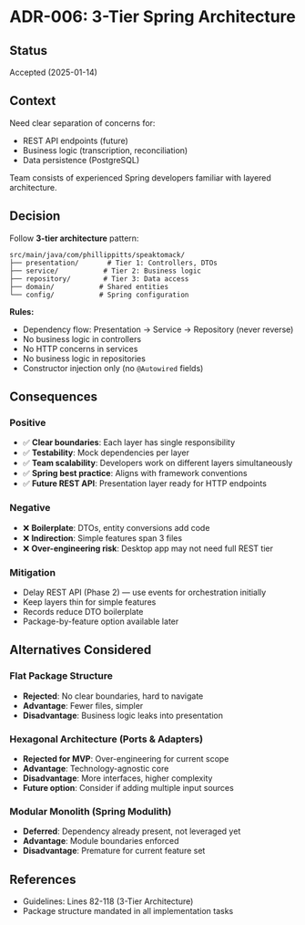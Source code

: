 # ADR-006: 3-Tier Spring Architecture

## Status
Accepted (2025-01-14)

## Context
Need clear separation of concerns for:
- REST API endpoints (future)
- Business logic (transcription, reconciliation)
- Data persistence (PostgreSQL)

Team consists of experienced Spring developers familiar with layered architecture.

## Decision
Follow **3-tier architecture** pattern:

```
src/main/java/com/phillippitts/speaktomack/
├── presentation/       # Tier 1: Controllers, DTOs
├── service/           # Tier 2: Business logic
├── repository/        # Tier 3: Data access
├── domain/           # Shared entities
└── config/           # Spring configuration
```

**Rules:**
- Dependency flow: Presentation → Service → Repository (never reverse)
- No business logic in controllers
- No HTTP concerns in services
- No business logic in repositories
- Constructor injection only (no `@Autowired` fields)

## Consequences

### Positive
- ✅ **Clear boundaries**: Each layer has single responsibility
- ✅ **Testability**: Mock dependencies per layer
- ✅ **Team scalability**: Developers work on different layers simultaneously
- ✅ **Spring best practice**: Aligns with framework conventions
- ✅ **Future REST API**: Presentation layer ready for HTTP endpoints

### Negative
- ❌ **Boilerplate**: DTOs, entity conversions add code
- ❌ **Indirection**: Simple features span 3 files
- ❌ **Over-engineering risk**: Desktop app may not need full REST tier

### Mitigation
- Delay REST API (Phase 2) — use events for orchestration initially
- Keep layers thin for simple features
- Records reduce DTO boilerplate
- Package-by-feature option available later

## Alternatives Considered

### Flat Package Structure
- **Rejected**: No clear boundaries, hard to navigate
- **Advantage**: Fewer files, simpler
- **Disadvantage**: Business logic leaks into presentation

### Hexagonal Architecture (Ports & Adapters)
- **Rejected for MVP**: Over-engineering for current scope
- **Advantage**: Technology-agnostic core
- **Disadvantage**: More interfaces, higher complexity
- **Future option**: Consider if adding multiple input sources

### Modular Monolith (Spring Modulith)
- **Deferred**: Dependency already present, not leveraged yet
- **Advantage**: Module boundaries enforced
- **Disadvantage**: Premature for current feature set

## References
- Guidelines: Lines 82-118 (3-Tier Architecture)
- Package structure mandated in all implementation tasks
